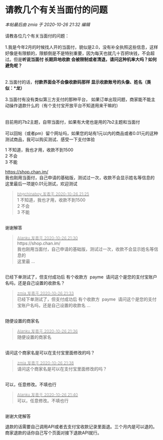 # 请教几个有关当面付的问题


<i class="pstatus"> 本帖最后由 zmia 于 2020-10-26 21:32 编辑 </i><br />
<br />
请教各位几个有关当面付的问题：<br />
<br />
1.我是今年2月的时候找人开的当面付，貌似是2.0，没有补全执照这些信息，这样好像是有限额的，限额倒是不是特别重要，因为每天也就几十百把块钱，不会超过。但是<strong>听说当面付 长期异地收款 会被限制或者清退，请问这种机率大吗？如何避免呢？<br />
</strong><br />
<br />
2.当面付的话，<strong>付款界面会不会像收款码那样 显示收款账号的头像、姓名（类似：*龙）</strong><br />
<br />
3.当面付有没有类似第三方支付的那种平台， 如果订单出现问题，商家能不能主动操作退款什么的（有个支付宝开放平台不知道用来干嘛的）<br />
<br />
<br />
目前用的7b2主题，自带当面付，如果有大佬也是用的7b2主题和当面付<br />
<br />
可以回帖（或者pm）留个网址吗，如果您的站有1元以内的商品或者0.01元的这种测试商品，我可以购买测试、感受一下支付体验

1 不知道，我也才用，收款不到1500<br />
2 不会<br />
3 不能

https://shop.chan.im/<br />
我也刚用当面付，自己申请的基础版，测试过一次，收款不会显示姓名等信息的<br />
这里最后一项是0.01元测试，欢迎测试<img src="static/image/smiley/default/lol.gif" smilieid="12" border="0" alt="" />

<div class="quote"><blockquote><font size="2"><a href="https://www.hostloc.com/forum.php?mod=redirect&amp;goto=findpost&amp;pid=9356089&amp;ptid=758743" target="_blank"><font color="#999999">bhgchinaboy 发表于 2020-10-26 21:25</font></a></font><br />
1 不知道，我也才用，收款不到1500<br />
2 不会<br />
3 不能</blockquote></div><br />
谢谢解答

<div class="quote"><blockquote><font size="2"><a href="https://www.hostloc.com/forum.php?mod=redirect&amp;goto=findpost&amp;pid=9356103&amp;ptid=758743" target="_blank"><font color="#999999">Alanku 发表于 2020-10-26 21:30</font></a></font><br />
https://shop.chan.im/<br />
我也刚用当面付，自己申请的基础版，测试过一次，收款不会显示姓名等信息的<br />
这里最 ...</blockquote></div><br />
已经下单测试了，但支付成功后 有个收款方&nbsp;&nbsp;payme&nbsp;&nbsp;请问这个是您的支付宝账户名吗，还是自己设置的收款名？

<div class="quote"><blockquote><font size="2"><a href="https://www.hostloc.com/forum.php?mod=redirect&amp;goto=findpost&amp;pid=9356120&amp;ptid=758743" target="_blank"><font color="#999999">zmia 发表于 2020-10-26 21:33</font></a></font><br />
已经下单测试了，但支付成功后 有个收款方&nbsp;&nbsp;payme&nbsp;&nbsp;请问这个是您的支付宝账户名吗，还是自己设置的收款名 ...</blockquote></div><br />
随便设置的商家名

<div class="quote"><blockquote><font size="2"><a href="https://www.hostloc.com/forum.php?mod=redirect&amp;goto=findpost&amp;pid=9356143&amp;ptid=758743" target="_blank"><font color="#999999">Alanku 发表于 2020-10-26 21:36</font></a></font><br />
随便设置的商家名</blockquote></div><br />
请问这个商家名是可以在支付宝里面修改的吗？

<div class="quote"><blockquote><font size="2"><a href="https://www.hostloc.com/forum.php?mod=redirect&amp;goto=findpost&amp;pid=9356156&amp;ptid=758743" target="_blank"><font color="#999999">zmia 发表于 2020-10-26 21:38</font></a></font><br />
请问这个商家名是可以在支付宝里面修改的吗？</blockquote></div><br />
可以，任意修改。不填也行

<div class="quote"><blockquote><font size="2"><a href="https://www.hostloc.com/forum.php?mod=redirect&amp;goto=findpost&amp;pid=9356175&amp;ptid=758743" target="_blank"><font color="#999999">Alanku 发表于 2020-10-26 21:40</font></a></font><br />
可以，任意修改。不填也行</blockquote></div><br />
谢谢大佬解答

退款的话需要自己调用API或者去支付宝收款记录里面退。三个月内是可以退的。商家退款的话你自己写个页面对接下退款API就行。
